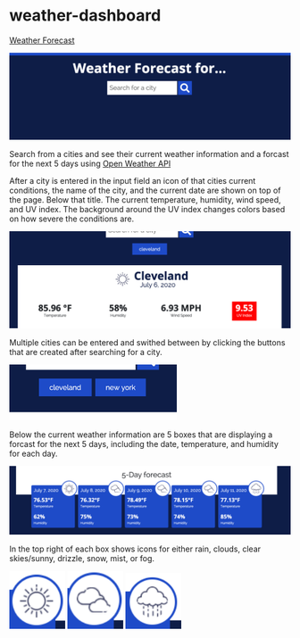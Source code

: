 # weather-dashboard

[Weather Forecast](https://mdgragg.github.io/weather-dashboard/) 

<img src="https://raw.githubusercontent.com/mdgragg/weather-dashboard/master/assets/images/screenshots/1.png" width="600" />

Search from a cities and see their current weather information and a forcast for the next 5 days using [Open Weather API](https://openweathermap.org/api) 

After a city is entered in the input field an icon of that cities current conditions, the name of the city, and the current date are shown on top of the page. Below that title. The current temperature, humidity, wind speed, and UV index. The background around the UV index changes colors based on how severe the conditions are.

<img src="https://raw.githubusercontent.com/mdgragg/weather-dashboard/master/assets/images/screenshots/3.png" width="600" />

Multiple cities can be entered and swithed between by clicking the buttons that are created after searching for a city.

<img src="https://raw.githubusercontent.com/mdgragg/weather-dashboard/master/assets/images/screenshots/4.png" width="300" />

Below the current weather information are 5 boxes that are displaying a forcast for the next 5 days, including the date, temperature, and humidity for each day.

<img src="https://raw.githubusercontent.com/mdgragg/weather-dashboard/master/assets/images/screenshots/5.png" width="600"  /> 

In the top right of each box shows icons for either rain, clouds, clear skies/sunny, drizzle, snow, mist, or fog.

<img src="https://raw.githubusercontent.com/mdgragg/weather-dashboard/master/assets/images/screenshots/6.png" width="100"  /> <img src="https://raw.githubusercontent.com/mdgragg/weather-dashboard/master/assets/images/screenshots/7.png" width="100" /> <img src="https://raw.githubusercontent.com/mdgragg/weather-dashboard/master/assets/images/screenshots/8.png" width="100" />

